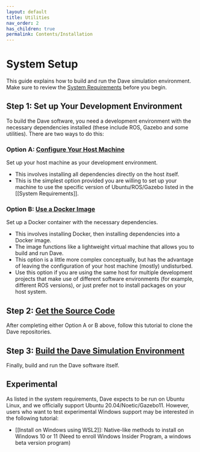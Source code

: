 ```yaml
---
layout: default
title: Utilities
nav_order: 2
has_children: true
permalink: Contents/Installation
---
```


# System Setup
This guide explains how to build and run the Dave simulation environment. Make sure to review the [System Requirements](System-Requirements) before you begin.

## Step 1: Set up Your Development Environment
To build the Dave software, you need a development environment with the necessary dependencies installed (these include ROS, Gazebo and some utilities). There are two ways to do this:

### Option A: [Configure Your Host Machine](https://github.com/Field-Robotics-Lab/dave/wiki/Install-Directly-on-Host)
Set up your host machine as your development environment.
* This involves installing all dependencies directly on the host itself.
* This is the simplest option provided you are willing to set up your machine to use the specific version of Ubuntu/ROS/Gazebo listed in the [[System Requirements]].

### Option B: [Use a Docker Image](https://github.com/Field-Robotics-Lab/dave/wiki/Docker-Development-Image)
Set up a Docker container with the necessary dependencies.
* This involves installing Docker, then installing dependencies into a Docker image.
* The image functions like a lightweight virtual machine that allows you to build and run Dave.
* This option is a little more complex conceptually, but has the advantage of leaving the configuration of your host machine (mostly) undisturbed.
* Use this option if you are using the same host for multiple development projects that make use of different software environments (for example, different ROS versions), or just prefer not to install packages on your host system.

## Step 2: [Get the Source Code](https://github.com/Field-Robotics-Lab/dave/wiki/Clone-Dave-Repositories)
After completing either Option A or B above, follow this tutorial to clone the Dave repositories.

## Step 3: [Build the Dave Simulation Environment](https://github.com/Field-Robotics-Lab/dave/wiki/Build-Dave-Environment)
Finally, build and run the Dave software itself.

## Experimental
As listed in the system requirements, Dave expects to be run on Ubuntu Linux, and we officially support Ubuntu 20.04/Noetic/Gazebo11. However, users who want to test experimental Windows support may be interested in the following tutorial:
* [[Install on Windows using WSL2]]: Native-like methods to install on Windows 10 or 11 (Need to enroll Windows Insider Program, a windows beta version program)